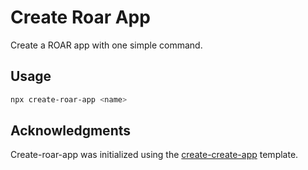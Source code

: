 # Create Roar App

Create a ROAR app with one simple command.

## Usage

```bash
npx create-roar-app <name>
```

## Acknowledgments

Create-roar-app was initialized using the [create-create-app](https://github.com/uetchy/create-create-app) template.

